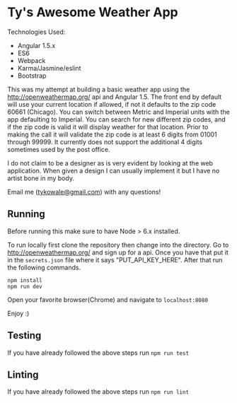 # Ty's Awesome Weather App
Technologies Used:
* Angular 1.5.x
* ES6
* Webpack
* Karma/Jasmine/eslint
* Bootstrap

This was my attempt at building a basic weather app using the http://openweathermap.org/ api and
Angular 1.5. The front end by default will use your current location if allowed, if
not it defaults to the zip code 60661 (Chicago). You can switch between Metric and Imperial units
with the app defaulting to Imperial. You can search for new different zip codes, and if the zip
code is valid it will display weather for that location. Prior to making the call it will validate
the zip code is at least 6 digits from 01001 through 99999. It currently does not support the
additional 4 digits sometimes used by the post office.

I do not claim to be a designer as is very evident by looking at the web application. When given
a design I can usually implement it but I have no artist bone in my body.

Email me (tykowale@gmail.com) with any questions!

## Running
Before running this make sure to have Node > 6.x installed.

To run locally first clone the repository then change into the directory.
Go to http://openweathermap.org/ and sign up for a api. Once you have that put it in the
`secrets.json` file where it says "PUT_API_KEY_HERE". After that run the following commands.
```
npm install
npm run dev
```

Open your favorite browser(Chrome) and navigate to `localhost:8080`

Enjoy :)

## Testing
If you have already followed the above steps run `npm run test`

## Linting
If you have already followed the above steps run `npm run lint`
